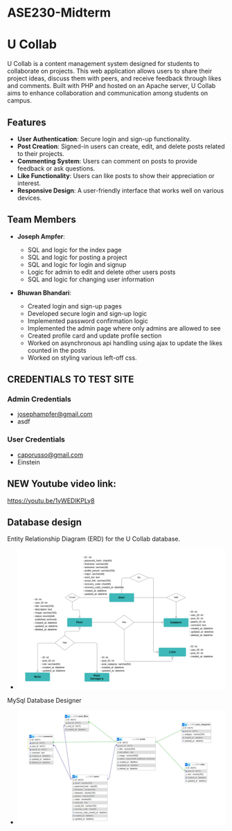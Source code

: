 # ASE230-Midterm

# U Collab

U Collab is a content management system designed for students to collaborate on projects. This web application allows users to share their project ideas, discuss them with peers, and receive feedback through likes and comments. Built with PHP and hosted on an Apache server, U Collab aims to enhance collaboration and communication among students on campus.

## Features

- **User Authentication**: Secure login and sign-up functionality.
- **Post Creation**: Signed-in users can create, edit, and delete posts related to their projects.
- **Commenting System**: Users can comment on posts to provide feedback or ask questions.
- **Like Functionality**: Users can like posts to show their appreciation or interest.
- **Responsive Design**: A user-friendly interface that works well on various devices.

## Team Members

- **Joseph Ampfer**: 
  - SQL and logic for the index page
  - SQL and logic for posting a project
  - SQL and logic for login and signup
  - Logic for admin to edit and delete other users posts
  - SQL and logic for changing user information

- **Bhuwan Bhandari**:
  - Created login and sign-up pages
  - Developed secure login and sign-up logic
  - Implemented password confirmation logic
  - Implemented the admin page where only admins are allowed to see
  - Created profile card and update profile section
  - Worked on asynchronous api handling using ajax to update the likes counted in the posts
  - Worked on styling various left-off css.



## CREDENTIALS TO TEST SITE

### Admin Credentials
  - josephampfer@gmail.com
  - asdf

### User Credentials
  - caporusso@gmail.com
  - Einstein


## NEW Youtube video link:
https://youtu.be/1yWEDlKPLy8

## Database design

Entity Relationship Diagram (ERD) for the U Collab database.
- ![UCollab_ERD_revised.png](assets/doc/UCollab_ERD_revised.pdf.png)

MySql Database Designer
- ![Database Designer Screenshot](assets/doc/db_designer_snip.JPG)
